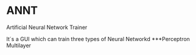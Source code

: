 # ANNT
Artificial Neural Network Trainer 

It´s a GUI which can train three types of Neural Networkd
	***Perceptron Multilayer
	
